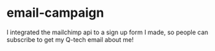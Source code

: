 # email-campaign
I integrated the mailchimp api to a sign up form I made, so people can subscribe to get my Q-tech email about me!
